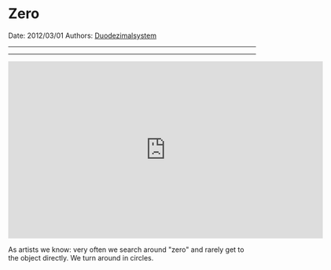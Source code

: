 # Zero

Date: 2012/03/01
Authors: [Duodezimalsystem](http://duodezimal.me)

---
---

<iframe src="http://player.vimeo.com/video/39001710?title=0&amp;byline=0&amp;portrait=0&amp;badge=0&amp;color=c9ff23" width="640" height="360" frameborder="0" webkitAllowFullScreen mozallowfullscreen allowFullScreen></iframe>

As artists we know: very often we search around "zero" and rarely get to the object directly. We turn around in circles.
